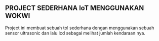 ## PROJECT SEDERHANA IoT MENGGUNAKAN WOKWI
Project ini membuat sebuah tol sederhana dengan menggunakan sebuah sensor ultrasonic dan lalu lcd sebagai melihat jumlah kendaraan nya.
